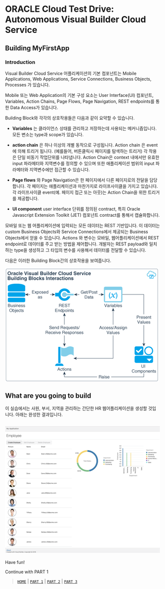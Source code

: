 # ORACLE Cloud Test Drive: Autonomous Visual Builder Cloud Service

## Building MyFirstApp

### Introduction
Visual Builder Cloud Service 어플리케이션의 기본 컴포넌트는 Mobile Applications, Web Applications, Service Connections, Business Objects, Processes 가 있습니다.

Mobile 또는 Web Application의 기본 구성 요소는 User Interface(UI) 컴포넌트, Variables, Action Chains, Page Flows, Page Navigation, REST endpoints를 통한 Data Access가 있습니다.

Building Block와 각각의 상호작용들은 다음과 같이 요약할 수 있습니다.

+ **Variables** 는 클라이언스 상태를 관리하고 저장하는데 사용되는 메커니즘입니다. 모든 변소는 type과 scope가 있습니다.

+ **action chain** 은 하나 이상의 개별 동작으로 구성됩니다. Action chain 은 event에 의해 트리거 됩니다. (예를들어, 버튼클릭시 페이지를 탐색하는 트리거) 각 작용은 단일 비동기 작업단위를 나타냅니다. Action Chain은 context 내에서만 유효한 input 파라메터와 지역변수를 정의할 수 있으며 또한 애플리케이션 범위의 input 파라메터와 지역변수에만 접근할 수 있습니다.

+ **Page flows** 와 Page Navigation은 한 페이지에서 다른 페이지로의 전달을 담당합니다. 각 페이지는 애플리케이션과 마찬가지로 라이프사이클을 가지고 있습니다. 각 라이프사이클 event(예. 페이지 접근 또는 아웃)는 Action Chain을 위한 트리거를 제공합니다.

+ **UI component** user interface 단위를 정의된 contract, 특히 Oracle Javascript Extension Toolkit (JET) 컴포넌트 contract를 통해서 캡슐화합니다.

모바일 또는 웹 어플리케이션에 입력되는 모든 데이터는 REST 기반입니다. 이 데이터는 custom Business Objects와 Service Connections에서 제공되는 Business Objects에서 얻을 수 있습니다. Actions 와 변수는 모바일, 웹어플리케이션에서 REST endpoint로 데이터를 주고 받는 방법을 제어합니다. 개발자는 REST payload와 일치하는 type을 생성하고 그 타입의 변수를 사용해서 데이터를 전달할 수 있습니다.

다음은 이러한 Building Block간의 상호작용을 보여줍니다.

![alt text](../resources/images/bo/bb-interactions.png "Logo Title Text 1")

## What are you going to build
이 실습에서는 사원, 부서, 지역을 관리하는 간단한 HR 웹어플리케이션을 생성할 것입니다.
아래는 완성한 결과입니다.

![Finished Application](../resources/images/graph/107-new.png "Finished Application")
----
Have fun!

Continue with PART 1

> [`HOME`](../README.md) | [`PART 1`](PART_1.md) | [`PART 2`](PART_2.md) | [`PART 3`](PART_3.md)

